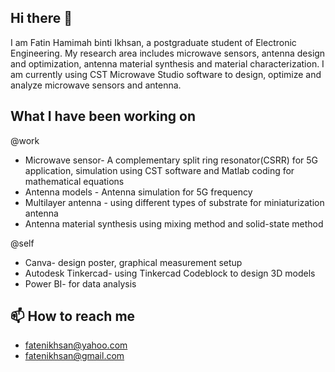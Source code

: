  ## **Hi there 👋**

I am Fatin Hamimah binti Ikhsan, a postgraduate student of Electronic Engineering. My research area includes microwave sensors, antenna design and optimization, antenna material synthesis and material characterization. I am currently using CST Microwave Studio software to design, optimize and analyze microwave sensors and antenna.

## What I have been working on

@work

* Microwave sensor- A complementary split ring resonator(CSRR) for 5G application, simulation using CST software and Matlab coding for mathematical equations 
* Antenna models - Antenna simulation for 5G frequency 
* Multilayer antenna - using different types of substrate for miniaturization antenna 
* Antenna material synthesis using mixing method and solid-state method

@self

* Canva- design poster, graphical measurement setup
* Autodesk Tinkercad- using Tinkercad Codeblock to design 3D models
* Power BI- for data analysis

## 📫 How to reach me

* fatenikhsan@yahoo.com
* fatenikhsan@gmail.com




<!---
fatenikhsan/fatenikhsan is a ✨ special ✨ repository because its `README.md` (this file) appears on your GitHub profile.
You can click the Preview link to take a look at your changes.
--->


